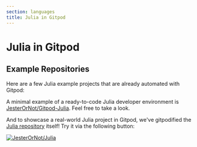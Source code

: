 ```yaml
---
section: languages
title: Julia in Gitpod
---
```


# Julia in Gitpod

## Example Repositories

Here are a few Julia example projects that are already automated with Gitpod:

A minimal example of a ready-to-code Julia developer environment is [JesterOrNot/Gitpod-Julia](https://github.com/JesterOrNot/Gitpod-Julia). Feel free to take a look.

And to showcase a real-world Julia project in Gitpod, we've gitpodified the [Julia repository](https://github.com/JesterOrNot/Julia) itself! Try it via the following button:

[![JesterOrNot/Julia](https://gitpod.io/button/open-in-gitpod.svg)](https://gitpod.io/#https://github.com/JesterOrNot/Julia)
